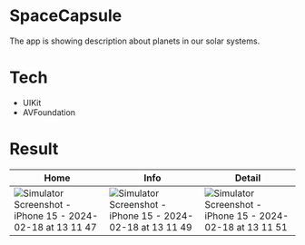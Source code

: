 # SpaceCapsule
The app is showing description about planets in our solar systems.

# Tech
- UIKit
- AVFoundation

# Result
| Home | Info | Detail |
| --- | --- | --- |
| ![Simulator Screenshot - iPhone 15 - 2024-02-18 at 13 11 47](https://github.com/windywu812/SpaceCapsule/assets/63775386/06c4b658-e2ea-4f4d-8d58-59b6c8a5e646) | ![Simulator Screenshot - iPhone 15 - 2024-02-18 at 13 11 49](https://github.com/windywu812/SpaceCapsule/assets/63775386/a5bbbb30-3ed9-4362-89ef-27d47a53d8cc) | ![Simulator Screenshot - iPhone 15 - 2024-02-18 at 13 11 51](https://github.com/windywu812/SpaceCapsule/assets/63775386/ebf93222-8c94-4ff8-9a1a-cf3409647153) |
